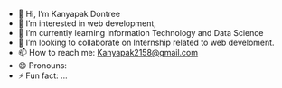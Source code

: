 - 👋 Hi, I’m Kanyapak Dontree
- 👀 I’m interested in web development,
- 🌱 I’m currently learning Information Technology and Data Science
- 💞️ I’m looking to collaborate on Internship related to web develoment.
- 📫 How to reach me: Kanyapak2158@gmail.com
- 😄 Pronouns: 
- ⚡ Fun fact: ...

<!---
kanyapak221145/kanyapak221145 is a ✨ special ✨ repository because its `README.md` (this file) appears on your GitHub profile.
You can click the Preview link to take a look at your changes.
--->
